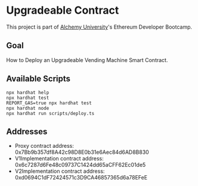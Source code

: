 # Upgradeable Contract

This project is part of [Alchemy University](https://university.alchemy.com)'s Ethereum Developer Bootcamp.

## Goal

How to Deploy an Upgradeable Vending Machine Smart Contract.

## Available Scripts

```shell
npx hardhat help
npx hardhat test
REPORT_GAS=true npx hardhat test
npx hardhat node
npx hardhat run scripts/deploy.ts
```

## Addresses

- Proxy contract address: 0x7Bb9b357df8A42c98D8E0b31e6Aec84d6AD8B830
- V1Implementation contract address: 0x6c7287d6Fe48c09737C1424dd65aCFF62Ec01de5
- V2Implementation contract address: 0xd0694C1dF72424571c3D9CA46857365d6a78EFeE
